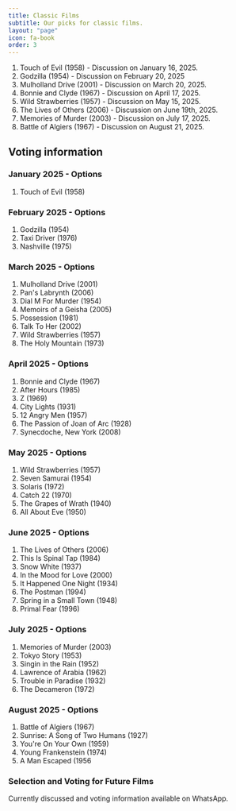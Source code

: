 ```yaml
---
title: Classic Films
subtitle: Our picks for classic films.
layout: "page"
icon: fa-book
order: 3
---
```


1. Touch of Evil (1958) - Discussion on January 16, 2025.
2. Godzilla (1954) - Discussion on February 20, 2025
3. Mulholland Drive (2001) - Discussion on March 20, 2025.
4. Bonnie and Clyde (1967) - Discussion on April 17, 2025.
5. Wild Strawberries (1957) - Discussion on May 15, 2025.
6. The Lives of Others (2006) - Discussion on June 19th, 2025.
7. Memories of Murder (2003) - Discussion on July 17, 2025.
8. Battle of Algiers (1967) - Discussion on August 21, 2025.

## Voting information

### January 2025 - Options
1. Touch of Evil (1958)

### February 2025 - Options
1. Godzilla (1954)
2. Taxi Driver  (1976)
3. Nashville (1975)

### March 2025 - Options
1. Mulholland Drive (2001)
2. Pan's Labrynth (2006)
3. Dial M For Murder (1954)
4. Memoirs of a Geisha (2005)
5. Possession (1981)
6. Talk To Her (2002)
7. Wild Strawberries (1957)
8. The Holy Mountain (1973)

### April 2025 - Options
1. Bonnie and Clyde (1967)
2. After Hours (1985)
3. Z (1969)
4. City Lights (1931)
5. 12 Angry Men (1957)
6. The Passion of Joan of Arc (1928)
7. Synecdoche, New York (2008)

### May 2025 - Options
1. Wild Strawberries (1957)
2. Seven Samurai (1954)
3. Solaris (1972)
4. Catch 22 (1970)
5. The Grapes of Wrath (1940)
6. All About Eve (1950)

### June 2025 - Options
1. The Lives of Others (2006)
2. This Is Spinal Tap (1984)
3. Snow White (1937)
4. In the Mood for Love (2000)
5. It Happened One Night (1934)
6. The Postman (1994)
7. Spring in a Small Town (1948)
8. Primal Fear (1996)

### July 2025 - Options
1. Memories of Murder (2003)
2. Tokyo Story (1953)
3. Singin in the Rain (1952)
4. Lawrence of Arabia (1962)
5. Trouble in Paradise (1932)
6. The Decameron (1972)

### August 2025 - Options
1. Battle of Algiers (1967)
2. Sunrise: A Song of Two Humans (1927)
3. You're On Your Own (1959)
4. Young Frankenstein (1974)
5. A Man Escaped (1956


### Selection and Voting for Future Films

Currently discussed and voting information available on WhatsApp.
